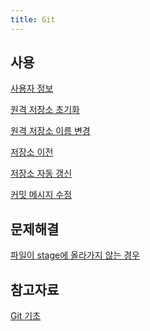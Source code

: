 ```yaml
---
title: Git
---
```

## 사용
[사용자 정보](사용자-정보(Git))

[원격 저장소 초기화](원격-저장소-초기화(Git))

[원격 저장소 이름 변경](원격-저장소-이름-변경(Git))

[저장소 이전](저장소-이전(Git))

[저장소 자동 갱신](저장소-자동-갱신(Git))

[커밋 메시지 수정](커밋-메시지-수정(Git))

## 문제해결

[파일이 stage에 올라가지 않는 경우](파일이-stage에-올라가지-않는-경우(Git))

## 참고자료

[Git 기초](https://git-scm.com/book/ko/v2/%EC%8B%9C%EC%9E%91%ED%95%98%EA%B8%B0-Git-%EA%B8%B0%EC%B4%88)
